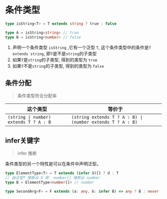 # 条件类型
```ts
type isString<T> = T extends string ? true : false

type A = isString<string> // true
type B = isString<number> // false
```
1. 声明一个条件类型 `isString` ,它有一个泛型 `T`, 这个条件类型中的条件是`T extends string`, 即`T`是不是`string`的子类型
2. 如果`T`是`string`的子类型, 得到的类型为 `true`
3. 如果`T`不是`string`的子类型, 得到的类型为 `false`

## 条件分配
> 条件类型符合分配率

| 这个类型                      |           等价于 |
| ----------- | ----------- |
| `(string \| number) extends T ? A : B`       |    `(string extends T ? A : B) \| (number extends T ? A : B)`    |

## infer关键字
> infer 推断

条件类型的另一个特性是可以在条件中声明泛型。

```ts
type ElementType<T> = T extends (infer U)[] ? U : T
// 由泛型T 推断出 U 即  number[] 推断出 number
type B = ElementType<number[]> // number
```

```ts
type SecondArg<F> = F extends (a: any, b: infer B) => any ? B : never
```